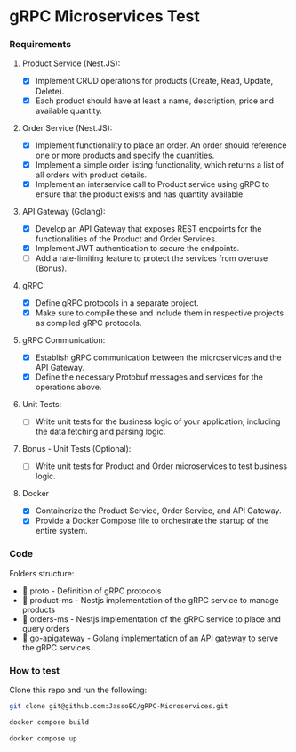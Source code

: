 # gRPC Microservices Test

### Requirements

1. Product Service (Nest.JS):

   - [x] Implement CRUD operations for products (Create, Read, Update, Delete).
   - [x] Each product should have at least a name, description, price and available quantity.

2. Order Service (Nest.JS):

   - [x] Implement functionality to place an order. An order should reference one or more products and specify the quantities.
   - [x] Implement a simple order listing functionality, which returns a list of all orders with product details.
   - [x] Implement an interservice call to Product service using gRPC to ensure that the product exists and has quantity available.

3. API Gateway (Golang):

   - [x] Develop an API Gateway that exposes REST endpoints for the functionalities of the Product and Order Services.
   - [x] Implement JWT authentication to secure the endpoints.
   - [ ] Add a rate-limiting feature to protect the services from overuse (Bonus).

4. gRPC:

   - [x] Define gRPC protocols in a separate project.
   - [x] Make sure to compile these and include them in respective projects as compiled gRPC protocols.

5. gRPC Communication:

   - [x] Establish gRPC communication between the microservices and the API Gateway.
   - [x] Define the necessary Protobuf messages and services for the operations above.

6. Unit Tests:

   - [ ] Write unit tests for the business logic of your application, including the data fetching and parsing logic.

7. Bonus - Unit Tests (Optional):

   - [ ] Write unit tests for Product and Order microservices to test business logic.

8. Docker

   - [x] Containerize the Product Service, Order Service, and API Gateway.
   - [x] Provide a Docker Compose file to orchestrate the startup of the entire system.

### Code

Folders structure:

- 📁 proto - Definition of gRPC protocols
- 📁 product-ms - Nestjs implementation of the gRPC service to manage products
- 📁 orders-ms - Nestjs implementation of the gRPC service to place and query orders
- 📁 go-apigateway - Golang implementation of an API gateway to serve the gRPC services

### How to test

Clone this repo and run the following:

```bash
git clone git@github.com:JassoEC/gRPC-Microservices.git

docker compose build

docker compose up
```
